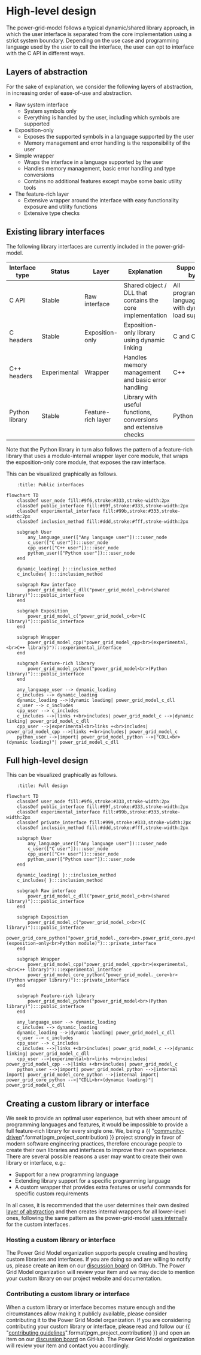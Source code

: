 <!--
SPDX-FileCopyrightText: Contributors to the Power Grid Model project <powergridmodel@lfenergy.org>

SPDX-License-Identifier: MPL-2.0
-->

# High-level design

The power-grid-model follows a typical dynamic/shared library approach, in which the user
interface is separated from the core implementation using a strict system boundary. Depending
on the use case and programming language used by the user to call the interface, the user can
opt to interface with the C API in different ways.

## Layers of abstraction

For the sake of explanation, we consider the
following layers of abstraction, in increasing order of ease-of-use and abstraction.

* Raw system interface
  * System symbols only
  * Everything is handled by the user, including which symbols are supported
* Exposition-only
  * Exposes the supported symbols in a language supported by the user
  * Memory management and error handling is the responsibility of the user
* Simple wrapper
  * Wraps the interface in a language supported by the user
  * Handles memory management, basic error handling and type conversions
  * Contains no additional features except maybe some basic utility tools
* The feature-rich layer
  * Extensive wrapper around the interface with easy functionality exposure and utility functions
  * Extensive type checks

## Existing library interfaces

The following library interfaces are currently included in the power-grid-model.

| Interface type | Status       | Layer              | Explanation                                                     | Supported by                                        |
| -------------- | ------------ | ------------------ | --------------------------------------------------------------- | --------------------------------------------------- |
| C API          | Stable       | Raw interface      | Shared object / DLL that contains the core implementation       | All programming languages with dynamic load support |
| C headers      | Stable       | Exposition-only    | Exposition-only library using dynamic linking                   | C and C++                                           |
| C++ headers    | Experimental | Wrapper            | Handles memory management and basic error handling              | C++                                                 |
| Python library | Stable       | Feature-rich layer | Library with useful functions, conversions and extensive checks | Python                                              |

Note that the Python library in turn also follows the pattern of a feature-rich library that uses a
module-internal wrapper layer core module, that wraps the exposition-only core module, that exposes
the raw interface.

This can be visualized graphically as follows.

```{mermaid}
    :title: Public interfaces

flowchart TD
    classDef user_node fill:#9f6,stroke:#333,stroke-width:2px
    classDef public_interface fill:#69f,stroke:#333,stroke-width:2px
    classDef experimental_interface fill:#99b,stroke:#333,stroke-width:2px
    classDef inclusion_method fill:#ddd,stroke:#fff,stroke-width:2px

    subgraph User
        any_language_user(["Any language user"]):::user_node
        c_user(["C user"]):::user_node
        cpp_user(["C++ user"]):::user_node
        python_user(["Python user"]):::user_node
    end

    dynamic_loading{ }:::inclusion_method
    c_includes{ }:::inclusion_method

    subgraph Raw interface
        power_grid_model_c_dll("power_grid_model_c<br>(shared library)"):::public_interface
    end

    subgraph Exposition
        power_grid_model_c("power_grid_model_c<br>(C library)"):::public_interface
    end

    subgraph Wrapper
        power_grid_model_cpp("power_grid_model_cpp<br>(experimental,<br>C++ library)"):::experimental_interface
    end

    subgraph Feature-rich library
        power_grid_model_python("power_grid_model<br>(Python library)"):::public_interface
    end

    any_language_user --> dynamic_loading
    c_includes --> dynamic_loading
    dynamic_loading -->|dynamic loading| power_grid_model_c_dll
    c_user --> c_includes
    cpp_user --> c_includes
    c_includes -->|links +<br>includes| power_grid_model_c -->|dynamic linking| power_grid_model_c_dll
    cpp_user -->|experimental<br>links +<br>includes| power_grid_model_cpp -->|links +<br>includes| power_grid_model_c
    python_user -->|import| power_grid_model_python -->|"CDLL<br>(dynamic loading)"| power_grid_model_c_dll
```

## Full high-level design

This can be visualized graphically as follows.

```{mermaid}
    :title: Full design

flowchart TD
    classDef user_node fill:#9f6,stroke:#333,stroke-width:2px
    classDef public_interface fill:#69f,stroke:#333,stroke-width:2px
    classDef experimental_interface fill:#99b,stroke:#333,stroke-width:2px
    classDef private_interface fill:#999,stroke:#333,stroke-width:2px
    classDef inclusion_method fill:#ddd,stroke:#fff,stroke-width:2px

    subgraph User
        any_language_user(["Any language user"]):::user_node
        c_user(["C user"]):::user_node
        cpp_user(["C++ user"]):::user_node
        python_user(["Python user"]):::user_node
    end

    dynamic_loading{ }:::inclusion_method
    c_includes{ }:::inclusion_method

    subgraph Raw interface
        power_grid_model_c_dll("power_grid_model_c<br>(shared library)"):::public_interface
    end

    subgraph Exposition
        power_grid_model_c("power_grid_model_c<br>(C library)"):::public_interface
        power_grid_core_python("power_grid_model._core<br>.power_grid_core.py<br>(exposition-only<br>Python module)"):::private_interface
    end

    subgraph Wrapper
        power_grid_model_cpp("power_grid_model_cpp<br>(experimental,<br>C++ library)"):::experimental_interface
        power_grid_model_core_python("power_grid_model._core<br>(Python wrapper library)"):::private_interface
    end

    subgraph Feature-rich library
        power_grid_model_python("power_grid_model<br>(Python library)"):::public_interface
    end

    any_language_user --> dynamic_loading
    c_includes --> dynamic_loading
    dynamic_loading -->|dynamic loading| power_grid_model_c_dll
    c_user --> c_includes
    cpp_user --> c_includes
    c_includes -->|links +<br>includes| power_grid_model_c -->|dynamic linking| power_grid_model_c_dll
    cpp_user -->|experimental<br>links +<br>includes| power_grid_model_cpp -->|links +<br>includes| power_grid_model_c
    python_user -->|import| power_grid_model_python -->|internal import| power_grid_model_core_python -->|internal import| power_grid_core_python -->|"CDLL<br>(dynamic loading)"| power_grid_model_c_dll
```

## Creating a custom library or interface

We seek to provide an optimal user experience, but with sheer amount of programming languages and
features, it would be impossible to provide a full feature-rich library for every single one. We,
being a {{ "[community-driven]({}/GOVERNANCE.md)".format(pgm_project_contribution) }} project strongly in
favor of modern software engineering practices, therefore encourage people to create their own
libraries and interfaces to improve their own experience. There are several possible reasons a user
may want to create their own library or interface, e.g.:

* Support for a new programming language
* Extending library support for a specific programming language
* A custom wrapper that provides extra features or useful commands for specific custom requirements

In all cases, it is recommended that the user determines their own desired
[layer of abstraction](#layers-of-abstraction) and then creates internal wrappers for all
lower-level ones, following the same pattern as the power-grid-model
[uses internally](#full-high-level-design) for the custom interfaces.

### Hosting a custom library or interface

The Power Grid Model organization supports people creating and hosting custom libraries and
interfaces. If you are doing so and are willing to notify us, please create an item on our
[discussion board](https://github.com/orgs/PowerGridModel/discussions) on GitHub. The Power Grid
Model organization will review your item and we may decide to mention your custom library on our
project website and documentation.

### Contributing a custom library or interface

When a custom library or interface becomes mature enough and the circumstances allow making it
publicly available, please consider contributing it to the Power Grid Model organization. If you are
considering contributing your custom library or interface, please read and follow our
{{ "[contributing guidelines]({}/CONTRIBUTING.md)".format(pgm_project_contribution) }} and open an
item on our [discussion board](https://github.com/orgs/PowerGridModel/discussions) on GitHub. The
Power Grid Model organization will review your item and contact you accordingly.
